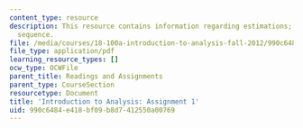 ```yaml
---
content_type: resource
description: This resource contains information regarding estimations; limit of a
  sequence.
file: /media/courses/18-100a-introduction-to-analysis-fall-2012/990c6484e418bf09b8d7412550a00769_MIT18_100AF12_Assign_1.pdf
file_type: application/pdf
learning_resource_types: []
ocw_type: OCWFile
parent_title: Readings and Assignments
parent_type: CourseSection
resourcetype: Document
title: 'Introduction to Analysis: Assignment 1'
uid: 990c6484-e418-bf09-b8d7-412550a00769
---
```

